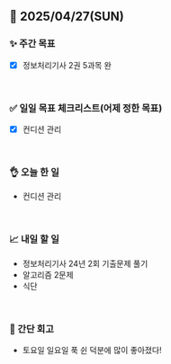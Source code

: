 ## 📅 2025/04/27(SUN)


### ✨ 주간 목표

- [x] 정보처리기사 2권 5과목 완

<br/>

### ✅ 일일 목표 체크리스트(어제 정한 목표)

- [x] 컨디션 관리

<br/>

### 👌 오늘 한 일

- 컨디션 관리

<br/>

### 📈 내일 할 일

- 정보처리기사 24년 2회 기출문제 풀기
- 알고리즘 2문제
- 식단
  
<br/>

### 💭 간단 회고

- 토요일 일요일 푹 쉰 덕분에 많이 좋아졌다!
